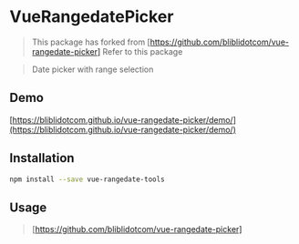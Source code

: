 # VueRangedatePicker

> This package has forked from [https://github.com/bliblidotcom/vue-rangedate-picker]
> Refer to this package

> Date picker with range selection

## Demo

[https://bliblidotcom.github.io/vue-rangedate-picker/demo/](https://bliblidotcom.github.io/vue-rangedate-picker/demo/)

## Installation

```bash
npm install --save vue-rangedate-tools
```

## Usage
> [https://github.com/bliblidotcom/vue-rangedate-picker]
